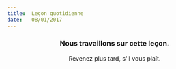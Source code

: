 ```yaml
---
title:  Leçon quotidienne
date:   08/01/2017
---
```


### <center>Nous travaillons sur cette leçon.</center>
<center>Revenez plus tard, s'il vous plaît.</center>